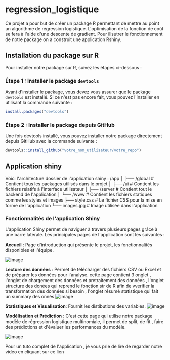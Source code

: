 # regression_logistique
Ce projet a pour but de créer un package R permettant de mettre au point un algorithme de régression logistique.
L'optimisation de la fonction de coût se fera à l'aide d'une descente de gradient. Pour illsutrer le fonctionnement de notre package on a construit une application Rshiny. 

## Installation du package sur R

Pour installer notre package sur R, suivez les étapes ci-dessous :

### Étape 1 : Installer le package `devtools`

Avant d'installer le package, vous devez vous assurer que le package `devtools` est installé. Si ce n'est pas encore fait, vous pouvez l'installer en utilisant la commande suivante :

```r
install.packages("devtools")
```
### Étape 2 : Installer le package depuis GitHub
Une fois devtools installé, vous pouvez installer notre package directement depuis GitHub avec la commande suivante :

```r
devtools::install_github("votre_nom_utilisateur/votre_repo")
```


## Application shiny 
Voici l'architecture dossier de l'application shiny :
/app
│
├── /global            # Contient tous les packages utilisés dans le projet
│
├── /ui                # Contient les fichiers relatifs à l'interface utilisateur
│
├── /server            # Contient tout le backend de l'application
│
└── /www               # Contient les fichiers statiques comme les styles et images
    ├── style.css      # Le fichier CSS pour la mise en forme de l'application
    └── images.jpg     # Image utilisée dans l'application


### Fonctionnalités de l'application Shiny
L'application Shiny permet de naviguer à travers plusieurs pages grâce à une barre latérale. Les principales pages de l'application sont les suivantes :

**Accueil** :
Page d'introduction qui présente le projet, les fonctionnalités disponibles et l'équipe.


![image](https://github.com/user-attachments/assets/fb4b6db0-da21-435e-8c00-c9fdac3be735)

**Lecture des données** :
Permet de télécharger des fichiers CSV ou Excel et de préparer les données pour l'analyse. cette page contient 3 onglet , l'onglet de chargement des données et pretraitement des données , l'onglet structure des donées qui reprend le fonction str de R afin de vverifier la transformation des données si besoin , l'onglet résumé statistique qui fait un summary des onnés
![image](https://github.com/user-attachments/assets/35a99d81-5656-4e35-a9e6-b8a18da710fb)


**Statistiques et Visualisation**:
Fournit les distibutions des variables.
![image](https://github.com/user-attachments/assets/f119bae2-73f7-4c3f-a2ad-bc82386a0c38)




**Modélisation et Prédiction** :
C'est cette page qui utilise notre package modèle de régression logistique multinomiale, il permet de split, de fit , faire des prédictions et d'évaluer les performances du modèle.


![image](https://github.com/user-attachments/assets/506af335-d952-4598-a986-2879524c912b)


Pour un tuto complet de l'application , je vous prie de lire de regarder notre video en cliquant sur ce lien



